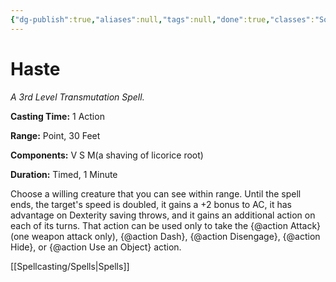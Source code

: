 ```yaml
---
{"dg-publish":true,"aliases":null,"tags":null,"done":true,"classes":"Sorcerer, Wizard, Artificer, Artificer (Revisited), Artificer,","spellLevel":3,"school":"Transmutation","source":"PHB","permalink":"/spells/haste/","dgHomeLink":false,"dgPassFrontmatter":true}
---
```


# Haste
*A 3rd Level Transmutation Spell.*

**Casting Time:** 1 Action

**Range:** Point, 30 Feet

**Components:** V S M(a shaving of licorice root)

**Duration:** Timed, 1 Minute

Choose a willing creature that you can see within range. Until the spell ends, the target's speed is doubled, it gains a +2 bonus to AC, it has advantage on Dexterity saving throws, and it gains an additional action on each of its turns. That action can be used only to take the {@action Attack} (one weapon attack only), {@action Dash}, {@action Disengage}, {@action Hide}, or {@action Use an Object} action.

[[Spellcasting/Spells|Spells]]